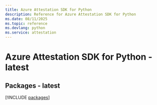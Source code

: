 ```yaml
---
title: Azure Attestation SDK for Python
description: Reference for Azure Attestation SDK for Python
ms.date: 08/11/2025
ms.topic: reference
ms.devlang: python
ms.service: attestation
---
```

# Azure Attestation SDK for Python - latest
## Packages - latest
[!INCLUDE [packages](attestation-index.md)]
